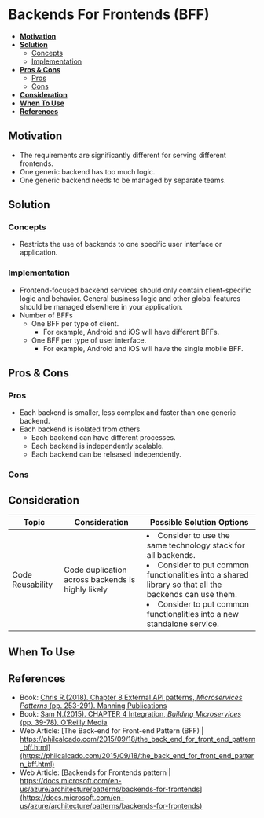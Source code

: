 # Backends For Frontends (BFF)

- [**Motivation**](#motivation)
- [**Solution**](#solution)
   - [Concepts](#concepts)
   - [Implementation](#implementation)
- [**Pros & Cons**](#pros--cons)
   - [Pros](#pros)
   - [Cons](#cons)
- [**Consideration**](#consideration)
- [**When To Use**](#when-to-use)
- [**References**](#references)

## Motivation
- The requirements are significantly different for serving different frontends.
- One generic backend has too much logic.
- One generic backend needs to be managed by separate teams.

## Solution
### Concepts
- Restricts the use of backends to one specific user interface or application.

### Implementation
- Frontend-focused backend services should only contain client-specific logic and behavior. General business logic and other global features should be managed elsewhere in your application.
- Number of BFFs
   - One BFF per type of client.
      - For example, Android and iOS will have different BFFs.
   - One BFF per type of user interface.
      - For example, Android and iOS will have the single mobile BFF.

## Pros & Cons
### Pros
- Each backend is smaller, less complex and faster than one generic backend.
- Each backend is isolated from others.
   - Each backend can have different processes.
   - Each backend is independently scalable.
   - Each backend can be released independently.

### Cons

## Consideration
| Topic | Consideration | Possible Solution Options |
|----|-----|-----|
| Code Reusability | Code duplication across backends is highly likely | <li>Consider to use the same technology stack for all backends. <li>Consider to put common functionalities into a shared library so that all the backends can use them.<li>Consider to put common functionalities into a new standalone service. |

## When To Use
## References
- Book: [Chris R.(2018). Chapter 8 External API patterns, *Microservices Patterns* (pp. 253-291). Manning Publications](https://www.manning.com/books/microservices-patterns)
- Book: [Sam N.(2015). CHAPTER 4 Integration, *Building Microservices* (pp. 39-78). O'Reilly Media](http://shop.oreilly.com/product/0636920033158.do)
- Web Article: [The Back-end for Front-end Pattern (BFF) | https://philcalcado.com/2015/09/18/the_back_end_for_front_end_pattern_bff.html](https://philcalcado.com/2015/09/18/the_back_end_for_front_end_pattern_bff.html)
- Web Article: [Backends for Frontends pattern | https://docs.microsoft.com/en-us/azure/architecture/patterns/backends-for-frontends](https://docs.microsoft.com/en-us/azure/architecture/patterns/backends-for-frontends)
